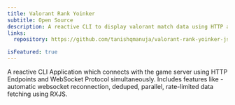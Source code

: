 ```yaml
---
title: Valorant Rank Yoinker
subtitle: Open Source
description: A reactive CLI to display valorant match data using HTTP and WebSocket Protocol.
links:
  repository: https://github.com/tanishqmanuja/valorant-rank-yoinker-js

isFeatured: true
---
```


A reactive CLI Application which connects with the game server using HTTP Endpoints and WebSocket Protocol simultaneously. Includes features like - automatic websocket reconnection, deduped, parallel, rate-limited data fetching using RXJS.
